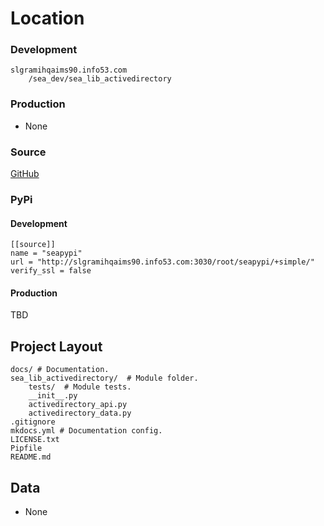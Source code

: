 # Location

### Development

	slgramihqaims90.info53.com
        /sea_dev/sea_lib_activedirectory
	
### Production

* None

### Source

[GitHub](https://github.info53.com/Fifth-Third/sea_lib_activedirectory "GitHub")

### PyPi

#### Development

	[[source]]
    name = "seapypi"
    url = "http://slgramihqaims90.info53.com:3030/root/seapypi/+simple/"
    verify_ssl = false

#### Production

TBD

## Project Layout

    docs/ # Documentation.
    sea_lib_activedirectory/  # Module folder.
        tests/	# Module tests.
        __init__.py
        activedirectory_api.py
		activedirectory_data.py
    .gitignore
	mkdocs.yml # Documentation config.
    LICENSE.txt
    Pipfile
    README.md

## Data

* None
